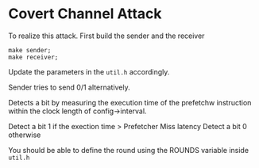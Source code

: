# Covert Channel Attack

To realize this attack. First build the sender and the receiver 
```
make sender;
make receiver;
```

Update the parameters in the `util.h` accordingly. 

Sender tries to send 0/1 alternatively.

Detects a bit by measuring the execution time of the prefetchw instruction  within the clock length of config->interval.

Detect a bit 1 if the exection time > Prefetcher Miss latency
Detect a bit 0 otherwise


You should be able to define the round using the ROUNDS variable inside `util.h`